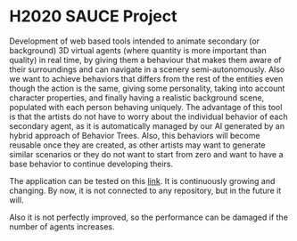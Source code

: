 # H2020 SAUCE Project

Development of web based tools intended to animate secondary (or background) 3D virtual agents (where quantity is more important than quality) in real time, by giving them a behaviour that makes them aware of their surroundings and can navigate in a scenery semi-autonomously. Also we want to achieve behaviors that differs from the rest of the entities even though the action is the same, giving some personality, taking into account character properties, and finally having a realistic background scene, populated with each person behaving uniquely. The advantage of this tool is that the artists do not have to worry about the individual behavior of each secondary agent, as it is automatically managed by our AI generated by an hybrid approach of Behavior Trees. Also, this behaviors will become reusable once they are created, as other artists may want to generate similar scenarios or they do not want to start from zero and want to have a base behavior to continue developing theirs. 

The application can be tested on this [link](https://webglstudio.org/users/dmoreno/projects/saucemedusa/). It is continuously growing and changing. By now, it is not connected to any repository, but in the future it will.

Also it is not perfectly improved, so the performance can be damaged if the number of agents increases. 
